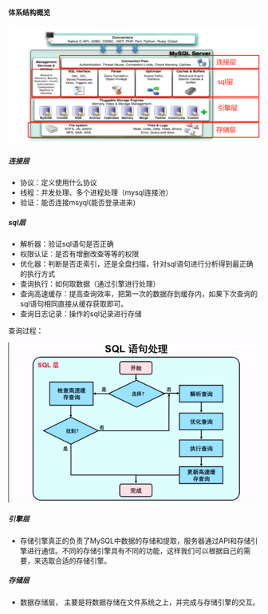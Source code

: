 #### 体系结构概览

![image-20200726221201658](./img/image-20200726221201658.png) 

##### 连接层

+ 协议：定义使用什么协议
+ 线程：并发处理、多个进程处理（mysql连接池）
+ 验证：能否连接msyql(能否登录进来)

##### sql层

+ 解析器：验证sql语句是否正确
+ 权限认证：是否有增删改查等等的权限
+ 优化器：判断是否走索引，还是全盘扫描，针对sql语句进行分析得到最正确的执行方式
+ 查询执行：如何取数据（通过引擎进行处理）
+ 查询高速缓存：提高查询效率，把第一次的数据存到缓存内，如果下次查询的sql语句相同直接从缓存获取即可。
+ 查询日志记录：操作的sql记录进行存储

查询过程：

![image-20200726220735957](./img\image-20200726220735957.png)

##### 引擎层

+ 存储引擎真正的负责了MySQL中数据的存储和提取，服务器通过API和存储引擎进行通信。不同的存储引擎具有不同的功能，这样我们可以根据自己的需要，来选取合适的存储引擎。

##### 存储层

+ 数据存储层， 主要是将数据存储在文件系统之上，并完成与存储引擎的交互。